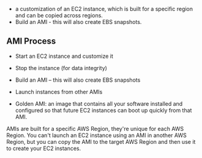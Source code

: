 
- a customization of an EC2 instance, which is built for a specific region and can be copied across regions.
- Build an AMI - this will also create EBS snapshots.

## AMI Process
- Start an EC2 instance and customize it
- Stop the instance (for data integrity)
- Build an AMI – this will also create EBS snapshots
- Launch instances from other AMIs

- Golden AMI: an image that contains all your software installed and configured so that future EC2 instances can boot up quickly from that AMI.

AMIs are built for a specific AWS Region, they're unique for each AWS Region. You can't launch an EC2 instance using an AMI in another AWS Region, but you can copy the AMI to the target AWS Region and then use it to create your EC2 instances.